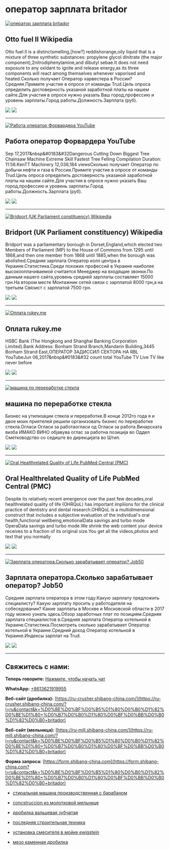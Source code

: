 # оператор зарплата britador

<a href="https://swt.shibang-china.com/?n=lxq&l=ru&img&k=%D0%BE%D0%BF%D0%B5%D1%80%D0%B0%D1%82%D0%BE%D1%80+%D0%B7%D0%B0%D1%80%D0%BF%D0%BB%D0%B0%D1%82%D0%B0+britador" target="_blank">![оператор зарплата britador](http://static.shibang-china.com/all-800x300/717.jpg)</a>

## Otto fuel II Wikipedia
Otto fuel II is a distinctsmelling,[how?] reddishorange,oily liquid that is a mixture of three synthetic substances: propylene glycol dinitrate (the major component),2nitrodiphenylamine,and dibutyl sebae.It does not need exposure to any oxidant to ignite and release energy,as its three components will react among themselves whenever vaporised and heated.Сколько получает Оператор харвестера в России? Средняя.Примите участие в опросе от команды Trud.Цель опроса определить достоверность указаной заработной платы на нашем сайте.Для участия в опросе нужно указать Ваш город,профессию и уровень зарплаты.Город работы.Должность.Зарплата (руб).


<a href="https://whatsapp.shibangsoft.com/WhatsApp.php" target="_blank" title="WhatsApp">![](http://static.shibang-china.com/icon/whatsapp.png)</a> <a href="https://swt.shibang-china.com/?n=lxq&l=ru&icon&k=%D0%BE%D0%BF%D0%B5%D1%80%D0%B0%D1%82%D0%BE%D1%80+%D0%B7%D0%B0%D1%80%D0%BF%D0%BB%D0%B0%D1%82%D0%B0+britador" target="_blank">![](http://static.shibang-china.com/icon/chat-ru.png)</a>

---

<a href="https://swt.shibang-china.com/?n=lxq&l=ru&img&k=%D0%BE%D0%BF%D0%B5%D1%80%D0%B0%D1%82%D0%BE%D1%80+%D0%B7%D0%B0%D1%80%D0%BF%D0%BB%D0%B0%D1%82%D0%B0+britador" target="_blank">![Работа оператор Форвардера YouTube](http://static.shibang-china.com/all-800x300/1507.jpg)</a>

## Работа оператор Форвардера YouTube
Sep 17,2017&nbsp&#0183&#32Dangerous Cutting Down Biggest Tree Chainsaw Machine Extreme Skill Fastest Tree Felling Compilation Duration: 11:58.KenTT Machinery 12,038,184 viewsСколько получает Оператор по добычи нефти и газа в России.Примите участие в опросе от команды Trud.Цель опроса определить достоверность указаной заработной платы на нашем сайте.Для участия в опросе нужно указать Ваш город,профессию и уровень зарплаты.Город работы.Должность.Зарплата (руб).


<a href="https://whatsapp.shibangsoft.com/WhatsApp.php" target="_blank" title="WhatsApp">![](http://static.shibang-china.com/icon/whatsapp.png)</a> <a href="https://swt.shibang-china.com/?n=lxq&l=ru&icon&k=%D0%BE%D0%BF%D0%B5%D1%80%D0%B0%D1%82%D0%BE%D1%80+%D0%B7%D0%B0%D1%80%D0%BF%D0%BB%D0%B0%D1%82%D0%B0+britador" target="_blank">![](http://static.shibang-china.com/icon/chat-ru.png)</a>

---

<a href="https://swt.shibang-china.com/?n=lxq&l=ru&img&k=%D0%BE%D0%BF%D0%B5%D1%80%D0%B0%D1%82%D0%BE%D1%80+%D0%B7%D0%B0%D1%80%D0%BF%D0%BB%D0%B0%D1%82%D0%B0+britador" target="_blank">![Bridport (UK Parliament constituency) Wikipedia](http://static.shibang-china.com/all-800x300/1231.jpg)</a>

## Bridport (UK Parliament constituency) Wikipedia
Bridport was a parliamentary borough in Dorset,England,which elected two Members of Parliament (MP) to the House of Commons from 1295 until 1868,and then one member from 1868 until 1885,when the borough was abolished.Средняя зарплата Оператор колл центра в Украине.Статистика.Среди похожих профессий в Украине наиболее высокооплачиваемой считается Менеджер на входящие звонки.По данным нашего сайта,уровень средней зарплаты составляет 15000 грн.На втором месте Монтажник сетей связи с зарплатой 8000 грн,а на третьем Связист с зарплатой 7500 грн.


<a href="https://whatsapp.shibangsoft.com/WhatsApp.php" target="_blank" title="WhatsApp">![](http://static.shibang-china.com/icon/whatsapp.png)</a> <a href="https://swt.shibang-china.com/?n=lxq&l=ru&icon&k=%D0%BE%D0%BF%D0%B5%D1%80%D0%B0%D1%82%D0%BE%D1%80+%D0%B7%D0%B0%D1%80%D0%BF%D0%BB%D0%B0%D1%82%D0%B0+britador" target="_blank">![](http://static.shibang-china.com/icon/chat-ru.png)</a>

---

<a href="https://swt.shibang-china.com/?n=lxq&l=ru&img&k=%D0%BE%D0%BF%D0%B5%D1%80%D0%B0%D1%82%D0%BE%D1%80+%D0%B7%D0%B0%D1%80%D0%BF%D0%BB%D0%B0%D1%82%D0%B0+britador" target="_blank">![Оплата rukey.me](http://static.shibang-china.com/all-800x300/580.jpg)</a>

## Оплата rukey.me
HSBC Bank (The Hongkong and Shanghai Banking Corporation Limited).Bank Address: Bonham Strand Branch,Mandarin Building,3445 Bonham Strand East,ОПЕРАТОР ЗАДИССИЛ СЕКТОРА НА RBL YouTubeJun 06,2017&nbsp&#0183&#32 count  total YouTube TV Live TV like never before


<a href="https://whatsapp.shibangsoft.com/WhatsApp.php" target="_blank" title="WhatsApp">![](http://static.shibang-china.com/icon/whatsapp.png)</a> <a href="https://swt.shibang-china.com/?n=lxq&l=ru&icon&k=%D0%BE%D0%BF%D0%B5%D1%80%D0%B0%D1%82%D0%BE%D1%80+%D0%B7%D0%B0%D1%80%D0%BF%D0%BB%D0%B0%D1%82%D0%B0+britador" target="_blank">![](http://static.shibang-china.com/icon/chat-ru.png)</a>

---

<a href="https://swt.shibang-china.com/?n=lxq&l=ru&img&k=%D0%BE%D0%BF%D0%B5%D1%80%D0%B0%D1%82%D0%BE%D1%80+%D0%B7%D0%B0%D1%80%D0%BF%D0%BB%D0%B0%D1%82%D0%B0+britador" target="_blank">![машина по переработке стекла](http://static.shibang-china.com/all-800x300/1182.jpg)</a>

## машина по переработке стекла
Бизнес на утилизации стекла и переработке.В конце 2012го года я и двое моих приятелей решили организовать бизнес по переработке стекла.Огласи Огласи за работаогласи од Огласи за работа.Винарската визба ИМАКО ВИНО објавува оглас за работна позиција во Оддел Сметководство со седиште во дирекцијата во Штип.


<a href="https://whatsapp.shibangsoft.com/WhatsApp.php" target="_blank" title="WhatsApp">![](http://static.shibang-china.com/icon/whatsapp.png)</a> <a href="https://swt.shibang-china.com/?n=lxq&l=ru&icon&k=%D0%BE%D0%BF%D0%B5%D1%80%D0%B0%D1%82%D0%BE%D1%80+%D0%B7%D0%B0%D1%80%D0%BF%D0%BB%D0%B0%D1%82%D0%B0+britador" target="_blank">![](http://static.shibang-china.com/icon/chat-ru.png)</a>

---

<a href="https://swt.shibang-china.com/?n=lxq&l=ru&img&k=%D0%BE%D0%BF%D0%B5%D1%80%D0%B0%D1%82%D0%BE%D1%80+%D0%B7%D0%B0%D1%80%D0%BF%D0%BB%D0%B0%D1%82%D0%B0+britador" target="_blank">![Oral Healthrelated Quality of Life PubMed Central (PMC)](http://static.shibang-china.com/all-800x300/1477.jpg)</a>

## Oral Healthrelated Quality of Life PubMed Central (PMC)
Despite its relatively recent emergence over the past few decades,oral healthrelated quality of life (OHRQoL) has important impliions for the clinical practice of dentistry and dental research.OHRQoL is a multidimensional construct that includes a subjective evaluation of the individual's oral health,functional wellbeing,emotionalData savings and turbo mode OperaData savings and turbo mode.We shrink the web content your device receives to a fraction of its original size.You get all the videos,photos and text that you normally


<a href="https://whatsapp.shibangsoft.com/WhatsApp.php" target="_blank" title="WhatsApp">![](http://static.shibang-china.com/icon/whatsapp.png)</a> <a href="https://swt.shibang-china.com/?n=lxq&l=ru&icon&k=%D0%BE%D0%BF%D0%B5%D1%80%D0%B0%D1%82%D0%BE%D1%80+%D0%B7%D0%B0%D1%80%D0%BF%D0%BB%D0%B0%D1%82%D0%B0+britador" target="_blank">![](http://static.shibang-china.com/icon/chat-ru.png)</a>

---

<a href="https://swt.shibang-china.com/?n=lxq&l=ru&img&k=%D0%BE%D0%BF%D0%B5%D1%80%D0%B0%D1%82%D0%BE%D1%80+%D0%B7%D0%B0%D1%80%D0%BF%D0%BB%D0%B0%D1%82%D0%B0+britador" target="_blank">![Зарплата оператора.Сколько зарабатывает оператор? Job50](http://static.shibang-china.com/all-800x300/1423.jpg)</a>

## Зарплата оператора.Сколько зарабатывает оператор? Job50
Средняя зарплата оператора в этом году.Какую зарплату предложить специалисту? Какую зарплату просить у работодателя на собеседовании? Какие зарплаты в Москве и Московской области в 2017 году можно узнать здесь.Обзор заработных плат по позициям.Средняя зарплата специалистов в.Средняя зарплата Оператор котельной в Украине.Статистика.Посмотреть сколько зарабатывает Оператор котельной в Украине.Средний доход Оператор котельной в Украине.Индексы зарплат на Trud.


<a href="https://whatsapp.shibangsoft.com/WhatsApp.php" target="_blank" title="WhatsApp">![](http://static.shibang-china.com/icon/whatsapp.png)</a> <a href="https://swt.shibang-china.com/?l=ru&icon&k=%D0%BE%D0%BF%D0%B5%D1%80%D0%B0%D1%82%D0%BE%D1%80+%D0%B7%D0%B0%D1%80%D0%BF%D0%BB%D0%B0%D1%82%D0%B0+britador" target="_blank">![](http://static.shibang-china.com/icon/chat-ru.png)</a>

---
## Свяжитесь с нами:

**Теперь говорите:** [Нажмите, чтобы начать чат](https://swt.shibang-china.com?l=ru&contact&k=%D0%BE%D0%BF%D0%B5%D1%80%D0%B0%D1%82%D0%BE%D1%80+%D0%B7%D0%B0%D1%80%D0%BF%D0%BB%D0%B0%D1%82%D0%B0+britador)

**WhatsApp:**  [+8613621919955](https://whatsapp.shibangsoft.com/WhatsApp.php)

**Веб-сайт (дробилка):** [https://ru-crusher.shibang-china.com/](https://ru-crusher.shibang-china.com/?l=ru&contact&k=%D0%BE%D0%BF%D0%B5%D1%80%D0%B0%D1%82%D0%BE%D1%80+%D0%B7%D0%B0%D1%80%D0%BF%D0%BB%D0%B0%D1%82%D0%B0+britador)

**Веб-сайт (мельница):** [https://ru-mill.shibang-china.com/](https://ru-mill.shibang-china.com/?l=ru&contact&k=%D0%BE%D0%BF%D0%B5%D1%80%D0%B0%D1%82%D0%BE%D1%80+%D0%B7%D0%B0%D1%80%D0%BF%D0%BB%D0%B0%D1%82%D0%B0+britador)

**Форма запроса:** [https://form.shibang-china.com](https://form.shibang-china.com?l=ru&contact&k=%D0%BE%D0%BF%D0%B5%D1%80%D0%B0%D1%82%D0%BE%D1%80+%D0%B7%D0%B0%D1%80%D0%BF%D0%BB%D0%B0%D1%82%D0%B0+britador)

* [стиральная машана производственная с барабаном](../57/%D1%81%D1%82%D0%B8%D1%80%D0%B0%D0%BB%D1%8C%D0%BD%D0%B0%D1%8F%20%D0%BC%D0%B0%D1%88%D0%B0%D0%BD%D0%B0%20%D0%BF%D1%80%D0%BE%D0%B8%D0%B7%D0%B2%D0%BE%D0%B4%D1%81%D1%82%D0%B2%D0%B5%D0%BD%D0%BD%D0%B0%D1%8F%20%D1%81%20%D0%B1%D0%B0%D1%80%D0%B0%D0%B1%D0%B0%D0%BD%D0%BE%D0%BC.md)

* [concstruccion из молотковой мельнице](../57/concstruccion%20%D0%B8%D0%B7%20%D0%BC%D0%BE%D0%BB%D0%BE%D1%82%D0%BA%D0%BE%D0%B2%D0%BE%D0%B9%20%D0%BC%D0%B5%D0%BB%D1%8C%D0%BD%D0%B8%D1%86%D0%B5.md)

* [дробилка вальцевая зубчатая](../60/%D0%B4%D1%80%D0%BE%D0%B1%D0%B8%D0%BB%D0%BA%D0%B0%20%D0%B2%D0%B0%D0%BB%D1%8C%D1%86%D0%B5%D0%B2%D0%B0%D1%8F%20%D0%B7%D1%83%D0%B1%D1%87%D0%B0%D1%82%D0%B0%D1%8F.md)

* [последняя строительная техника](../57/%D0%BF%D0%BE%D1%81%D0%BB%D0%B5%D0%B4%D0%BD%D1%8F%D1%8F%20%D1%81%D1%82%D1%80%D0%BE%D0%B8%D1%82%D0%B5%D0%BB%D1%8C%D0%BD%D0%B0%D1%8F%20%D1%82%D0%B5%D1%85%D0%BD%D0%B8%D0%BA%D0%B0.md)

* [установка смесителя в мойке ewigstein](../58/%D1%83%D1%81%D1%82%D0%B0%D0%BD%D0%BE%D0%B2%D0%BA%D0%B0%20%D1%81%D0%BC%D0%B5%D1%81%D0%B8%D1%82%D0%B5%D0%BB%D1%8F%20%D0%B2%20%D0%BC%D0%BE%D0%B9%D0%BA%D0%B5%20ewigstein.md)

* [мезо каменная дробилка](../52/%D0%BC%D0%B5%D0%B7%D0%BE%20%D0%BA%D0%B0%D0%BC%D0%B5%D0%BD%D0%BD%D0%B0%D1%8F%20%D0%B4%D1%80%D0%BE%D0%B1%D0%B8%D0%BB%D0%BA%D0%B0.md)